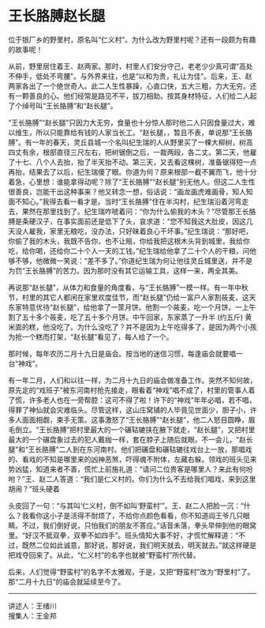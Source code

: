 # 王长胳膊赵长腿

位于银厂乡的野里村，原名叫“仁义村”。为什么改为野里村呢？还有一段颇为有趣的故事呢！

从前，野里居住着王、赵两家。那时，村里人们安分守己，老老少少真可谓“高处不伸手，低处不弯腰”。与外界来往，也是“以和为贵，礼让为佳”。后来，王、赵两家各出了一个绝世奇人。此二人生性暴躁，心直口快，五大三粗，力大无穷。还有一颗善良的心。他们经常是路见不平，拔刀相助。按其身材特征，人们给二人起了个绰号叫“王长胳膊”和“赵长腿”。

“王长胳膊”“赵长腿”只因力大无穷，食量也十分惊人那时他二人只因食量过大，难以维生，所以只能靠给有钱的人家当长工。“赵长腿，，暂且不表，单说那“王长胳膊”。有一年的春天，灵丘县城一个名叫纪生瑞的人从野里买了一棵大柳树，树高四丈有余，根部直径三尺左右，把树锯倒之后，一裁两段，各二丈。第二天，他雇了十七、八个人去抬，抬了半天抬不动。第三天，又去看这棵树，准备锯得短一点再抬，结果去了以后，纪生瑞傻了眼。你道为何？原来根部一截不翼而飞，他十分着急，心里想：谁能拿得动呢？除了“王长胳膊”“赵长腿”别无他人。但这二人生性很善良，岂能干出这种事来？他又转念一想，俗话说：“画龙画虎难画骨，知人知面不知心。”我得去看一看才是。当时“王长胳膊”住在半沟村，纪生瑞沿着河弯走去，果然在那里找到了。纪生瑞咋唬着问：“你为什么偷我的木头？”尽管那王长胳膊是条硬汉子，在事实面前还是低下了头，哀求道：“您不知我这大肚皮，因这几天没人雇我，家里无粮吃，没办法，只好昧着良心干坏事。”纪生瑞说：“那好吧，你偷了我的木头，我既不告你，也不让賠，你给我把这根木头背到城里，我给你吃，给你喝，还给你二十个人一天的工钱。”纪生瑞给他拿了二十个人的干粮，问他够不够，他微微一笑说：“差不多了。”你道纪生瑞为何让他往灵丘城里送，并不是为罚“王长胳膊”的苦力。因为那时没有其它运输工具，这样一来，两全其美。

再说那“赵长腿”，从体力和食量的角度看，与“王长胳膊”一模一样。有一年中秋节，村里的其它人都闲在家里欢度佳节，而“赵长腿”仍给一富户人家割莜麦，这天东家特意优待“赵长腿”，给他拿了一筐月饼。他割一个莜麦，吃一个月饼。一上午割了五十多个莜麦，吃了五十多个月饼。中午回家，东家蒸了一升半 (约五斤) 黄米面的糕，他没吃了。为什么没吃了？并不是因为上午吃得多了，是因为两个小孩为抢一个糕而打架，“赵长腿”看见了，每人给了一个。

那时候，每年农历二月十九日是庙会。按当地的迷信习惯，每逢庙会就要唱一台“神戏”。

有一年二月，人们和以往一样，为二月十九日的庙会做准备工作。突然不知何故，原先定的“戏班子”被东河南村抢先接走，眼看着“神戏”唱不成了，村里的管事人着了慌，许多老人也在一旁帮腔：这可不得了啦！许下的“神戏”年年必唱，若不唱，得罪了神仙就会灾难临头。尽管这样，这山庄窝铺的人毕竟见世面少，胆子小，许多人面面相觑，束手无策。这事激怒了“王长胳膊”“赵长腿”，他二人怒目圆睁，眉毛倒立。“王长胳膊”把村里最大的一个碾轱辘挟在腋下就走，“赵长腿”，又把村里最大的一个碾盘象过去的犯人戴枷一样，套在脖子上随后就眼。不一会儿，“赵长腿”和“王长胳膊”二人到在东河南村。他们把碾盘和碾轱辘往戏台上一放，那唱戏的、看戏的不知是哪里来的凶神恶煞，吓得魂不附体，左藏右躲。领戏的班头见来势凶猛，知道来者不善，慌忙上前施礼道：“请问二位贵客是哪里人？来此有何吩咐？”王、赵二人答道：“我们是仁义村的。你们为什么不去给我们唱戏，来到这里胡闹？”班头硬着

头皮回了一句：“与其叫‘仁义村，倒不如叫‘野蛮村’”。王、赵二人把脸一沉：“什么？我看你这小子是活得不耐烦了，不给你点颜色看看，你不知道阎王爷几只眼睛。不过，我们倒好说，只怕我们的朋友不答应。”话音未落，拳头早伸到他的眼窝里。“好汉不抵双拳，双拳不如四手”。班头情知大事不好，才慌忙解释道：“不过，既然二位如此诚意，那好说，那好说，我们明天就去，明天就去。”就这样硬是把戏夺回来了。从此，“仁义村”的名字也就被“野蛮村”所代替。

后来，人们觉得“野蛮村”的名字不太雅观，于是，又把“野蛮村”改为“野里村”了。那“二月十九日”的庙会就延续至今了。

---

讲述人：王绪川  
搜集人：王金邦
